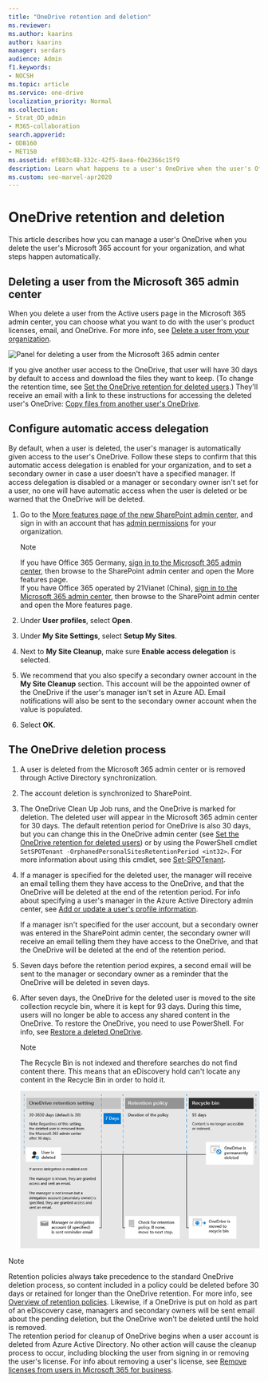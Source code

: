 ```yaml
---
title: "OneDrive retention and deletion"
ms.reviewer: 
ms.author: kaarins
author: kaarins
manager: serdars
audience: Admin
f1.keywords:
- NOCSH
ms.topic: article
ms.service: one-drive
localization_priority: Normal
ms.collection: 
- Strat_OD_admin
- M365-collaboration
search.appverid:
- ODB160
- MET150
ms.assetid: ef883c48-332c-42f5-8aea-f0e2366c15f9
description: Learn what happens to a user's OneDrive when the user's Office 365 account for the organization is deleted.
ms.custom: seo-marvel-apr2020
---
```


# OneDrive retention and deletion

This article describes how you can manage a user's OneDrive when you delete the user's Microsoft 365 account for your organization, and what steps happen automatically.
  
## Deleting a user from the Microsoft 365 admin center

When you delete a user from the Active users page in the Microsoft 365 admin center, you can choose what you want to do with the user's product licenses, email, and OneDrive. For more info, see [Delete a user from your organization](/office365/admin/add-users/delete-a-user).

![Panel for deleting a user from the Microsoft 365 admin center](media/delete-user-m365.png)

If you give another user access to the OneDrive, that user will have 30 days by default to access and download the files they want to keep. (To change the retention time, see [Set the OneDrive retention for deleted users](set-retention.md).) They'll receive an email with a link to these instructions for accessing the deleted user's OneDrive: [Copy files from another user's OneDrive](https://support.office.com/article/7eb33f7d-6540-488f-afaf-56043828e47b.aspx).
  
## Configure automatic access delegation

By default, when a user is deleted, the user's manager is automatically given access to the user's OneDrive. Follow these steps to confirm that this automatic access delegation is enabled for your organization, and to set a secondary owner in case a user doesn't have a specified manager. If access delegation is disabled or a manager or secondary owner isn't set for a user, no one will have automatic access when the user is deleted or be warned that the OneDrive will be deleted.
  
1. Go to the [More features page of the new SharePoint admin center](https://admin.microsoft.com/sharepoint?page=classicfeatures&modern=true), and sign in with an account that has [admin permissions](/sharepoint/sharepoint-admin-role) for your organization.

    >[!Note]
    >If you have Office 365 Germany, [sign in to the Microsoft 365 admin center](https://go.microsoft.com/fwlink/p/?linkid=848041), then browse to the SharePoint admin center and open the More features page. <br>If you have Office 365 operated by 21Vianet (China), [sign in to the Microsoft 365 admin center](https://go.microsoft.com/fwlink/p/?linkid=850627), then browse to the SharePoint admin center and open the More features page.

2. Under **User profiles**, select **Open**.

3. Under **My Site Settings**, select **Setup My Sites**.

4. Next to **My Site Cleanup**, make sure **Enable access delegation** is selected.

5. We recommend that you also specify a secondary owner account in the **My Site Cleanup** section. This account will be the appointed owner of the OneDrive if the user's manager isn't set in Azure AD. Email notifications will also be sent to the secondary owner account when the value is populated.

6. Select **OK**.
  
## The OneDrive deletion process

1. A user is deleted from the Microsoft 365 admin center or is removed through Active Directory synchronization.

2. The account deletion is synchronized to SharePoint.

3. The OneDrive Clean Up Job runs, and the OneDrive is marked for deletion. The deleted user will appear in the Microsoft 365 admin center for 30 days. The default retention period for OneDrive is also 30 days, but you can change this in the OneDrive admin center (see [Set the OneDrive retention for deleted users](set-retention.md)) or by using the PowerShell cmdlet `SetSPOTenant -OrphanedPersonalSitesRetentionPeriod <int32>`. For more information about using this cmdlet, see [Set-SPOTenant](/powershell/module/sharepoint-online/set-spotenant).

4. If a manager is specified for the deleted user, the manager will receive an email telling them they have access to the OneDrive, and that the OneDrive will be deleted at the end of the retention period. For info about specifying a user's manager in the Azure Active Directory admin center, see [Add or update a user's profile information](/azure/active-directory/fundamentals/active-directory-users-profile-azure-portal).

    If a manager isn't specified for the user account, but a secondary owner was entered in the SharePoint admin center, the secondary owner will receive an email telling them they have access to the OneDrive, and that the OneDrive will be deleted at the end of the retention period.

5. Seven days before the retention period expires, a second email will be sent to the manager or secondary owner as a reminder that the OneDrive will be deleted in seven days.

6. After seven days, the OneDrive for the deleted user is moved to the site collection recycle bin, where it is kept for 93 days. During this time, users will no longer be able to access any shared content in the OneDrive. To restore the OneDrive, you need to use PowerShell. For info, see [Restore a deleted OneDrive](restore-deleted-onedrive.md).

    > [!NOTE]
    > The Recycle Bin is not indexed and therefore searches do not find content there. This means that an eDiscovery hold can't locate any content in the Recycle Bin in order to hold it. 
  
    ![OneDrive timeline of OneDrive Deletion](media/SMC_OneDrive_TimelineOfOneDriveDeletion_conceptual.png)

> [!NOTE]
> Retention policies always take precedence to the standard OneDrive deletion process, so content included in a policy could be deleted before 30 days or retained for longer than the OneDrive retention. For more info, see [Overview of retention policies](/office365/securitycompliance/retention-policies). Likewise, if a OneDrive is put on hold as part of an eDiscovery case, managers and secondary owners will be sent email about the pending deletion, but the OneDrive won't be deleted until the hold is removed. <br>The retention period for cleanup of OneDrive begins when a user account is deleted from Azure Active Directory. No other action will cause the cleanup process to occur, including blocking the user from signing in or removing the user's license. For info about removing a user's license, see [Remove licenses from users in Microsoft 365 for business](/office365/admin/subscriptions-and-billing/remove-licenses-from-users).
